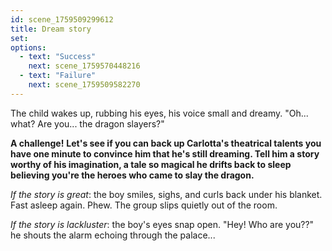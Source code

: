 ```yaml
---
id: scene_1759509299612
title: Dream story
set:
options:
  - text: "Success"
    next: scene_1759570448216
  - text: "Failure"
    next: scene_1759509582270
---
```


The child wakes up, rubbing his eyes, his voice small and dreamy.
"Oh... what? Are you... the dragon slayers?"

**A challenge!**
**Let's see if you can back up Carlotta's theatrical talents you have one minute to convince him that he's still dreaming. Tell him a story worthy of his imagination, a tale so magical he drifts back to sleep believing you're the heroes who came to slay the dragon.**

*If the story is great*: the boy smiles, sighs, and curls back under his blanket.
Fast asleep again. Phew. The group slips quietly out of the room.

*If the story is lackluster*: the boy's eyes snap open.
"Hey! Who are you??" he shouts the alarm echoing through the palace...